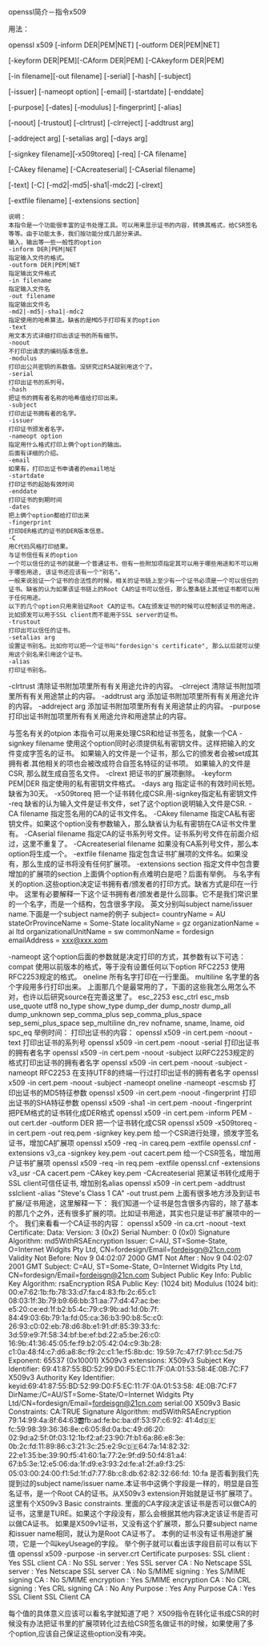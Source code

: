 openssl简介－指令x509

用法： 

openssl x509 [-inform DER|PEM|NET] [-outform DER|PEM|NET] 

[-keyform DER|PEM][-CAform DER|PEM] [-CAkeyform DER|PEM] 

[-in filename][-out filename] [-serial] [-hash] [-subject] 

[-issuer] [-nameopt option] [-email] [-startdate] [-enddate] 

[-purpose] [-dates] [-modulus] [-fingerprint] [-alias] 

[-noout] [-trustout] [-clrtrust] [-clrreject] [-addtrust arg] 

[-addreject arg] [-setalias arg] [-days arg] 

[-signkey filename][-x509toreq] [-req] [-CA filename] 

[-CAkey filename] [-CAcreateserial] [-CAserial filename] 

[-text] [-C] [-md2|-md5|-sha1|-mdc2] [-clrext] 

[-extfile filename] [-extensions section] 


    说明： 
    本指令是一个功能很丰富的证书处理工具。可以用来显示证书的内容，转换其格式，给CSR签名等等。由于功能太多，我们按功能分成几部分来讲。 
    输入，输出等一些一般性的option 
    -inform DER|PEM|NET 
    指定输入文件的格式。 
    -outform DER|PEM|NET 
    指定输出文件格式 
    -in filename 
    指定输入文件名 
    -out filename 
    指定输出文件名 
    -md2|-md5|-sha1|-mdc2 
    指定使用的哈希算法。缺省的是MD5于打印有关的option 
    -text 
    用文本方式详细打印出该证书的所有细节。 
    -noout 
    不打印出请求的编码版本信息。 
    -modulus 
    打印出公共密钥的系数值。没研究过RSA就别用这个了。 
    -serial 
    打印出证书的系列号。 
    -hash 
    把证书的拥有者名称的哈希值给打印出来。 
    -subject 
    打印出证书拥有者的名字。 
    -issuer 
    打印证书颁发者名字。 
    -nameopt option 
    指定用什么格式打印上俩个option的输出。 
    后面有详细的介绍。 
    -email 
    如果有，打印出证书申请者的email地址 
    -startdate 
    打印证书的起始有效时间 
    -enddate 
    打印证书的到期时间 
    -dates 
    把上俩个option都给打印出来 
    -fingerprint 
    打印DER格式的证书的DER版本信息。 
    -C 
    用C代码风格打印结果。 
    与证书信任有关的option 
    一个可以信任的证书的就是一个普通证书，但有一些附加项指定其可以用于哪些用途和不可以用于哪些用途, 该证书还应该有一个"别名"。 
    一般来说验证一个证书的合法性的时候，相关的证书链上至少有一个证书必须是一个可以信任的证书。缺省的认为如果该证书链上的Root CA的证书可以信任，那么整条链上其他证书都可以用于任何用途。 
    以下的几个option只用来验证Root CA的证书。CA在颁发证书的时候可以控制该证书的用途，比如颁发可以用于SSL client而不能用于SSL server的证书。 
    -trustout 
    打印出可以信任的证书。 
    -setalias arg 
    设置证书别名。比如你可以把一个证书叫"fordesign's certificate", 那么以后就可以使用这个别名来引用这个证书。 
    -alias 
    打印证书别名。 
   -clrtrust 
   清除证书附加项里所有有关用途允许的内容。 
   -clrreject 
   清除证书附加项里所有有关用途禁止的内容。 
   -addtrust arg 
   添加证书附加项里所有有关用途允许的内容。 
   -addreject arg 
   添加证书附加项里所有有关用途禁止的内容。 
   -purpose 
   打印出证书附加项里所有有关用途允许和用途禁止的内容。 

与签名有关的otpion 
    本指令可以用来处理CSR和给证书签名，就象一个CA 
    -signkey filename 
    使用这个option同时必须提供私有密钥文件。这样把输入的文件变成字签名的证书。 
    如果输入的文件是一个证书，那么它的颁发者会被set成其拥有者.其他相关的项也会被改成符合自签名特征的证书项。 
    如果输入的文件是CSR, 那么就生成自签名文件。 
    -clrext 
    把证书的扩展项删除。 
    -keyform PEM|DER 
    指定使用的私有密钥文件格式。 
    -days arg 
    指定证书的有效时间长短。缺省为30天。 
    -x509toreq 
    把一个证书转化成CSR.用-signkey指定私有密钥文件 
    -req 
    缺省的认为输入文件是证书文件，set了这个option说明输入文件是CSR. 
    -CA filename 
    指定签名用的CA的证书文件名。 
    -CAkey filename 
    指定CA私有密钥文件。如果这个option没有参数输入，那么缺省认为私有密钥在CA证书文件里有。 
    -CAserial filename 
    指定CA的证书系列号文件。证书系列号文件在前面介绍过，这里不重复了。 
    -CAcreateserial filename 
    如果没有CA系列号文件，那么本option将生成一个。 
    -extfile filename 
    指定包含证书扩展项的文件名。如果没有，那么生成的证书将没有任何扩展项。 
    -extensions section 
   指定文件中包含要增加的扩展项的section 
    上面俩个option有点难明白是吧？后面有举例。 
    与名字有关的option.这些option决定证书拥有者/颁发者的打印方式。缺省方式是印在一行中。 
    这里有必要解释一下这个证书拥有者/颁发者是什么回事。它不是我们常识里的一个名字，而是一个结构，包含很多字段。 
    英文分别叫subject name/issuer name.下面是一个subject name的例子 
    subject= 
    countryName = AU 
    stateOrProvinceName = Some-State 
    localityName = gz 
    organizationName = ai ltd 
    organizationalUnitName = sw 
    commonName = fordesign 
    emailAddress = xxx@xxx.xom


-nameopt 
    这个option后面的参数就是决定打印的方式，其参数有以下可选： 
    compat 
    使用以前版本的格式，等于没有设置任何以下option 
    RFC2253 
    使用RFC2253规定的格式。 
    oneline 
    所有名字打印在一行里面。 
   multiline 
    名字里的各个字段用多行打印出来。 
    上面那几个是最常用的了，下面的这些我怎么用怎么不对，也许以后研究source在完善这里了。 
    esc_2253 esc_ctrl esc_msb use_quote utf8 no_type show_type dump_der 
    dump_nostr dump_all dump_unknown sep_comma_plus sep_comma_plus_space 
    sep_semi_plus_space sep_multiline dn_rev nofname, sname, lname, oid spc_eq 
    举例时间： 
    打印出证书的内容： 
    openssl x509 -in cert.pem -noout -text 
    打印出证书的系列号 
    openssl x509 -in cert.pem -noout -serial 
    打印出证书的拥有者名字 
    openssl x509 -in cert.pem -noout -subject 
    以RFC2253规定的格式打印出证书的拥有者名字 
    openssl x509 -in cert.pem -noout -subject -nameopt RFC2253 
    在支持UTF8的终端一行过打印出证书的拥有者名字 
    openssl x509 -in cert.pem -noout -subject -nameopt oneline -nameopt -escmsb 
    打印出证书的MD5特征参数 
    openssl x509 -in cert.pem -noout -fingerprint 
    打印出证书的SHA特征参数 
    openssl x509 -sha1 -in cert.pem -noout -fingerprint 
    把PEM格式的证书转化成DER格式 
    openssl x509 -in cert.pem -inform PEM -out cert.der -outform DER 
    把一个证书转化成CSR 
    openssl x509 -x509toreq -in cert.pem -out req.pem -signkey key.pem 
    给一个CSR进行处理，颁发字签名证书，增加CA扩展项 
    openssl x509 -req -in careq.pem -extfile openssl.cnf -extensions v3_ca -signkey key.pem -out cacert.pem 
    给一个CSR签名，增加用户证书扩展项 
    openssl x509 -req -in req.pem -extfile openssl.cnf -extensions v3_usr -CA cacert.pem -CAkey key.pem -CAcreateserial 
    把某证书转化成用于SSL client可信任证书, 增加别名alias 
    openssl x509 -in cert.pem -addtrust sslclient -alias "Steve's Class 1 CA" -out trust.pem 
    上面有很多地方涉及到证书扩展/证书用途，这里解释一下： 
   我们知道一个证书是包含很多内容的，除了基本的那几个之外，还有很多扩展的项。比如证书用途，其实也只是证书扩展项中的一个。 
    我们来看看一个CA证书的内容： 
    openssl x509 -in ca.crt -noout -text 
    Certificate: 
    Data: 
    Version: 3 (0x2) 
    Serial Number: 0 (0x0) 
    Signature Algorithm: md5WithRSAEncryption 
    Issuer: C=AU, ST=Some-State, O=Internet Widgits Pty Ltd, 
    CN=fordesign/Email=fordeisgn@21cn.com 
    Validity 
    Not Before: Nov 9 04:02:07 2000 GMT 
    Not After : Nov 9 04:02:07 2001 GMT 
    Subject: C=AU, ST=Some-State, O=Internet Widgits Pty Ltd, 
    CN=fordesign/Email=fordeisgn@21cn.com 
    Subject Public Key Info: 
    Public Key Algorithm: rsaEncryption 
    RSA Public Key: (1024 bit) 
    Modulus (1024 bit): 
    00:e7:62:1b:fb:78:33:d7:fa:c4:83:fb:2c:65:c1: 
    08:03:1f:3b:79:b9:66:bb:31:aa:77:d4:47:ac:be: 
    e5:20:ce:ed:1f:b2:b5:4c:79:c9:9b:ad:1d:0b:7f: 
    84:49:03:6b:79:1a:fd:05:ca:36:b3:90:b8:5c:c0: 
    26:93:c0:02:eb:78:d6:8b:e1:91:df:85:39:33:fc: 
    3d:59:e9:7f:58:34:bf:be:ef:bd:22:a5:be:26:c0: 
    16:9b:41:36:45:05:fe:f9:b2:05:42:04:c9:3b:28: 
    c1:0a:48:f4:c7:d6:a8:8c:f9:2c:c1:1e:f5:8b:dc: 
    19:59:7c:47:f7:91:cc:5d:75 
    Exponent: 65537 (0x10001) 
    X509v3 extensions: 
    X509v3 Subject Key Identifier: 
    69:41:87:55:BD:52:99:D0:F5:EC:11:7F:0A:01:53:58:4E:0B:7C:F7 
    X509v3 Authority Key Identifier: 
    keyid:69:41:87:55:BD:52:99:D0:F5:EC:11:7F:0A:01:53:58: 
    4E:0B:7C:F7 
    DirName:/C=AU/ST=Some-State/O=Internet Widgits Pty 
    Ltd/CN=fordesign/Email=fordeisgn@21cn.com 
    serial:00 
    X509v3 Basic Constraints: 
    CA:TRUE 
    Signature Algorithm: md5WithRSAEncryption 
    79:14:99:4a:8f:64:63:ab:fb:ad:fe:bc:ba:df:53:97:c6:92: 
    41:4d:de:fc:59:98:39:36:36:8e:c6:05:8d:0a:bc:49:d6:20: 
    02:9d:a2:5f:0f:03:12:1b:f2:af:23:90:7f:b1:6a:86:e8:3e: 
    0b:2c:fd:11:89:86:c3:21:3c:25:e2:9c:de:64:7a:14:82:32: 
    22:e1:35:be:39:90:f5:41:60:1a:77:2e:9f:d9:50:f4:81:a4: 
    67:b5:3e:12:e5:06:da:1f:d9:e3:93:2d:fe:a1:2f:a9:f3:25: 
    05:03:00:24:00:f1:5d:1f:d7:77:8b:c8:db:62:82:32:66:fd: 
    10:fa 
    是否看到我们先提到过的subject name/issuer name.本证书中这俩个字段是一样的，明显是自签名证书，是一个Root CA的证书。从X509v3 extension开始就是证书扩展项了。 
    这里有个X509v3 Basic constraints. 里面的CA字段决定该证书是否可以做CA的证书，这里是TURE。如果这个字段没有，那么会根据其他内容决定该证书是否可以做CA证书。 
    如果是X509v1证书，又没有这个扩展项，那么只要subject name和issuer name相同，就认为是Root CA证书了。 
    本例的证书没有证书用途扩展项，它是一个叫keyUseage的字段。 
    举个例子就可以看出该字段目前可以有以下值 
    openssl x509 -purpose -in server.crt 
    Certificate purposes: 
    SSL client : Yes 
    SSL client CA : No 
    SSL server : Yes 
    SSL server CA : No 
    Netscape SSL server : Yes 
    Netscape SSL server CA : No 
    S/MIME signing : Yes 
     S/MIME signing CA : No 
    S/MIME encryption : Yes 
     S/MIME encryption CA : No 
     CRL signing : Yes 
    CRL signing CA : No 
    Any Purpose : Yes 
    Any Purpose CA : Yes 
    SSL Client 
    SSL Client CA 

每个值的具体意义应该可以看名字就知道了吧？ 
    X509指令在转化证书成CSR的时候没有办法把证书里的扩展项转化过去给CSR签名做证书的时候，如果使用了多个option,应该自己保证这些option没有冲突。
